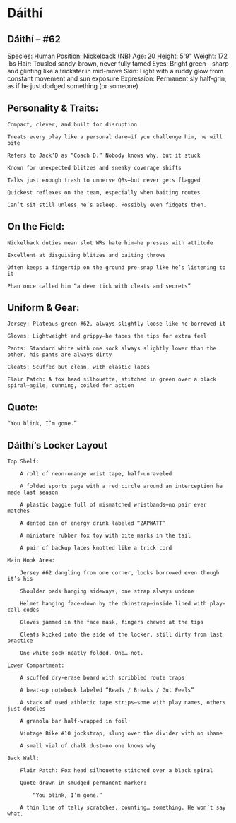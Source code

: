 # Dáithí

## Dáithí – #62

Species: Human
Position: Nickelback (NB)
Age: 20
Height: 5'9"
Weight: 172 lbs
Hair: Tousled sandy-brown, never fully tamed
Eyes: Bright green—sharp and glinting like a trickster in mid-move
Skin: Light with a ruddy glow from constant movement and sun exposure
Expression: Permanent sly half-grin, as if he just dodged something (or someone)
## Personality & Traits:

    Compact, clever, and built for disruption

    Treats every play like a personal dare—if you challenge him, he will bite

    Refers to Jack’D as “Coach D.” Nobody knows why, but it stuck

    Known for unexpected blitzes and sneaky coverage shifts

    Talks just enough trash to unnerve QBs—but never gets flagged

    Quickest reflexes on the team, especially when baiting routes

    Can’t sit still unless he’s asleep. Possibly even fidgets then.

## On the Field:

    Nickelback duties mean slot WRs hate him—he presses with attitude

    Excellent at disguising blitzes and baiting throws

    Often keeps a fingertip on the ground pre-snap like he’s listening to it

    Phan once called him “a deer tick with cleats and secrets”

## Uniform & Gear:

    Jersey: Plateaus green #62, always slightly loose like he borrowed it

    Gloves: Lightweight and grippy—he tapes the tips for extra feel

    Pants: Standard white with one sock always slightly lower than the other, his pants are always dirty

    Cleats: Scuffed but clean, with elastic laces

    Flair Patch: A fox head silhouette, stitched in green over a black spiral—agile, cunning, coiled for action

## Quote:

    “You blink, I’m gone.”

## Dáithí’s Locker Layout

    Top Shelf:

        A roll of neon-orange wrist tape, half-unraveled

        A folded sports page with a red circle around an interception he made last season

        A plastic baggie full of mismatched wristbands—no pair ever matches

        A dented can of energy drink labeled “ZAPWATT”

        A miniature rubber fox toy with bite marks in the tail

        A pair of backup laces knotted like a trick cord

    Main Hook Area:

        Jersey #62 dangling from one corner, looks borrowed even though it’s his

        Shoulder pads hanging sideways, one strap always undone

        Helmet hanging face-down by the chinstrap—inside lined with play-call codes

        Gloves jammed in the face mask, fingers chewed at the tips

        Cleats kicked into the side of the locker, still dirty from last practice

        One white sock neatly folded. One… not.

    Lower Compartment:

        A scuffed dry-erase board with scribbled route traps

        A beat-up notebook labeled “Reads / Breaks / Gut Feels”

        A stack of used athletic tape strips—some with play names, others just doodles

        A granola bar half-wrapped in foil

        Vintage Bike #10 jockstrap, slung over the divider with no shame

        A small vial of chalk dust—no one knows why

    Back Wall:

        Flair Patch: Fox head silhouette stitched over a black spiral

        Quote drawn in smudged permanent marker:

            “You blink, I’m gone.”

        A thin line of tally scratches, counting… something. He won’t say what.

